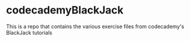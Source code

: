 codecademyBlackJack
===================

This is a repo that contains the various exercise files from codecademy's BlackJack tutorials